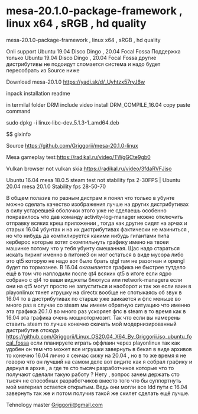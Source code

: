 # mesa-20.1.0-package-framework , linux x64 , sRGB , hd quality 
mesa-20.1.0-package-framework , linux x64 , sRGB , hd quality

Onli support Ubuntu 19.04 Disco Dingo , 20.04 Focal Fossa  Поддержка только Ubuntu 19.04 Disco Dingo , 20.04 Focal Fossa  другие дистрибутивы не подоидут сломается система и надо будет пересобрать из Source ниже

Download mesa-20.1.0 https://yadi.sk/d/_Uyhtzx57ryJ6w

inpack installation readme

in termilal folder DRM include video install DRM_COMPILE_16.04 copy paste command

sudo dpkg -i linux-libc-dev_5.1.3-1_amd64.deb

$$ glxinfo

Source https://github.com/Griggorii/mesa-20.1.0-linux

Mesa gameplay test:https://radikal.ru/video/TWgGCte9gb0

Vulkan browser not vulkan skia:https://radikal.ru/video/3fdaRVFJjso

Ubuntu 16.04 mesa 18.0.5 steam test not stability fps 2-30FPS | Ubuntu 20.04 mesa 20.1.0 Stability fps 28-50-70

В общем полазив по разным дистрам я понял что только в убунте можно сделать качество изображения лучше на других дистрибутивах в силу устаревшей оболочки этого уже не сделаешь особенно понравилось что дав команду activity-log-manager 
можно отключить отправку всяких креш приложении , тогда как другие сидят на арчах и старых 16.04 убунтах и на их дистрибутивах фактически не маиниться , но что нибудь да компилируется какими нибудь гигантами типа керберос которые хотят скомпильнуть графику имено на твоеи машинке потому что у тебя убунту смешанная. Щас надо стараться искать тиринг именно в питоне3 он мог остаться в виде мусора либо это qt5 которую не надо вот было брать qtgl там не разогнан и opengl будет по тормознее. В 16.04 оказывается графика не быстрее тутдело ещё в  том что наплодили после qt4 всяких qt5 в итоге если ядро 
собрано с qt4 то ваши виджеты блютуса или network-managera если они на qt5 могут просто не запуститься и наоборот и так же если ваин в playonlinux тянет игрушку на directx вообще не спотыкаясь об звук в 16.04 то в дистрибутивах по старше уже заикается и фпс меньше во много раз в случае со steam мы имеем обратную ситуацию что именно эта графика 20.1.0 во много раз ускоряет фпс в steam в то время как в 16.04 эта графика очень мощнотормозит. Так что если вы намерены ставить steam то лучше конечно скачать мой модернизированный дистрибутив отсюда https://github.com/Griggorii/Linux_OS20.04_X64_By_Griggorii.iso_ubuntu_focal_fossa если планируете играть оффлаин через playonlinux так как удобен он тем что может все игрушки завернуть в бекап в виде архивов то конечно 16.04 лично я сеичас сижу на 20.04 , но в то же время я не говорю что он лучший на самом деле вот видите как я собрал графику и дернул в архив , а где те сто тысяч разработчиков которые что то получают сделали такую работу ? Нету , вопрос зачем держать сто тысяч не способных разработчиков вместо того что бы суппортнуть мой материал остается открытым. Ведь они могли все ldd пути с 16.04 завернуть так же и потом получив такой же скилет сделать ещё лучше.

Tehnology master
Griggorii@gmail.com
